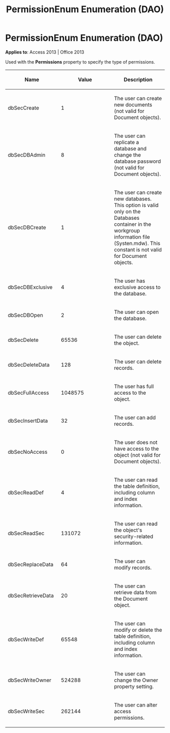 ﻿---
title: PermissionEnum Enumeration (DAO)
TOCTitle: PermissionEnum Enumeration
ms:assetid: dcce9940-f8a7-e915-1b69-05c341bea8cd
ms:mtpsurl: https://msdn.microsoft.com/library/Ff835373(v=office.15)
ms:contentKeyID: 48548147
ms.date: 09/18/2015
mtps_version: v=office.15
---

# PermissionEnum Enumeration (DAO)


**Applies to**: Access 2013 | Office 2013

Used with the **Permissions** property to specify the type of permissions.

<table>
<colgroup>
<col style="width: 33%" />
<col style="width: 33%" />
<col style="width: 33%" />
</colgroup>
<thead>
<tr class="header">
<th><p>Name</p></th>
<th><p>Value</p></th>
<th><p>Description</p></th>
</tr>
</thead>
<tbody>
<tr class="odd">
<td><p>dbSecCreate</p></td>
<td><p>1</p></td>
<td><p>The user can create new documents (not valid for Document objects).</p></td>
</tr>
<tr class="even">
<td><p>dbSecDBAdmin</p></td>
<td><p>8</p></td>
<td><p>The user can replicate a database and change the database password (not valid for Document objects).</p></td>
</tr>
<tr class="odd">
<td><p>dbSecDBCreate</p></td>
<td><p>1</p></td>
<td><p>The user can create new databases. This option is valid only on the Databases container in the workgroup information file (Systen.mdw). This constant is not valid for Document objects.</p></td>
</tr>
<tr class="even">
<td><p>dbSecDBExclusive</p></td>
<td><p>4</p></td>
<td><p>The user has exclusive access to the database.</p></td>
</tr>
<tr class="odd">
<td><p>dbSecDBOpen</p></td>
<td><p>2</p></td>
<td><p>The user can open the database.</p></td>
</tr>
<tr class="even">
<td><p>dbSecDelete</p></td>
<td><p>65536</p></td>
<td><p>The user can delete the object.</p></td>
</tr>
<tr class="odd">
<td><p>dbSecDeleteData</p></td>
<td><p>128</p></td>
<td><p>The user can delete records.</p></td>
</tr>
<tr class="even">
<td><p>dbSecFullAccess</p></td>
<td><p>1048575</p></td>
<td><p>The user has full access to the object.</p></td>
</tr>
<tr class="odd">
<td><p>dbSecInsertData</p></td>
<td><p>32</p></td>
<td><p>The user can add records.</p></td>
</tr>
<tr class="even">
<td><p>dbSecNoAccess</p></td>
<td><p>0</p></td>
<td><p>The user does not have access to the object (not valid for Document objects).</p></td>
</tr>
<tr class="odd">
<td><p>dbSecReadDef</p></td>
<td><p>4</p></td>
<td><p>The user can read the table definition, including column and index information.</p></td>
</tr>
<tr class="even">
<td><p>dbSecReadSec</p></td>
<td><p>131072</p></td>
<td><p>The user can read the object's security-related information.</p></td>
</tr>
<tr class="odd">
<td><p>dbSecReplaceData</p></td>
<td><p>64</p></td>
<td><p>The user can modify records.</p></td>
</tr>
<tr class="even">
<td><p>dbSecRetrieveData</p></td>
<td><p>20</p></td>
<td><p>The user can retrieve data from the Document object.</p></td>
</tr>
<tr class="odd">
<td><p>dbSecWriteDef</p></td>
<td><p>65548</p></td>
<td><p>The user can modify or delete the table definition, including column and index information.</p></td>
</tr>
<tr class="even">
<td><p>dbSecWriteOwner</p></td>
<td><p>524288</p></td>
<td><p>The user can change the Owner property setting.</p></td>
</tr>
<tr class="odd">
<td><p>dbSecWriteSec</p></td>
<td><p>262144</p></td>
<td><p>The user can alter access permissions.</p></td>
</tr>
</tbody>
</table>

